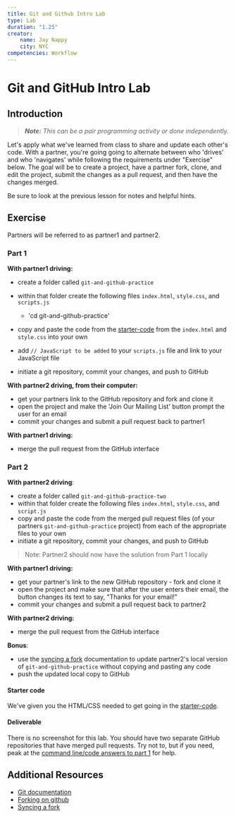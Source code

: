```yaml
---
title: Git and Github Intro Lab
type: Lab
duration: "1.25"
creator:
    name: Jay Nappy
    city: NYC
competencies: Workflow
---
```


# Git and GitHub Intro Lab

## Introduction

> ***Note:*** _This can be a pair programming activity or done independently._

Let's apply what we've learned from class to share and update each other's code.  With a partner, you're going going to alternate between who 'drives' and who 'navigates' while following the requirements under "Exercise" below. The goal will be to create a project, have a partner fork, clone, and edit the project, submit the changes as a pull request, and then have the changes merged.  

Be sure to look at the previous lesson for notes and helpful hints.

## Exercise

Partners will be referred to as partner1 and partner2.

### Part 1

**With partner1 driving:**

- create a folder called `git-and-github-practice`

- within that folder create the following files `index.html`, `style.css`, and `scripts.js`
  - 'cd git-and-github-practice'
- copy and paste the code from the [starter-code](starter-code) from the `index.html` and `style.css` into your own
- add `// JavaScript to be added` to your `scripts.js` file and link to your JavaScript file
- initiate a git repository, commit your changes, and push to GitHub


**With partner2 driving, from their computer:**

- get your partners link to the GitHub repository and fork and clone it
- open the project and make the 'Join Our Mailing List' button prompt the user for an email
- commit your changes and submit a pull request back to partner1


**With partner1 driving:**

- merge the pull request from the GitHub interface



### Part 2

**With partner2 driving**:


- create a folder called `git-and-github-practice-two`
-  within that folder create the following files `index.html`, `style.css`, and `script.js`
-  copy and paste the code from the merged pull request files (of your partners `git-and-github-practice` project) from each of the appropriate files to your own
- initiate a git repository, commit your changes, and push to GitHub
> Note: Partner2 should now have the solution from Part 1 locally

**With partner1 driving:**

- get your partner's link to the new GitHub repository - fork and clone it
- open the project and make sure that after the user enters their email, the button changes its text to say, "Thanks for your email!"
- commit your changes and submit a pull request back to partner2


**With partner2 driving:**

- merge the pull request from the GitHub interface

**Bonus**:

- use the [syncing a fork](https://help.github.com/articles/syncing-a-fork/) documentation to update partner2's local version of `git-and-github-practice` without copying and pasting any code
- push the updated local copy to GitHub


#### Starter code

We've given you the HTML/CSS needed to get going in the [starter-code](starter-code).

#### Deliverable

There is no screenshot for this lab.  You should have two separate GitHub repositories that have merged pull requests.  Try not to, but if you need, peak at the [command line/code answers to part 1](solution-code/command-line-answers.md) for help.

## Additional Resources

- [Git documentation](https://git-scm.com/documentation)
- [Forking on github](https://help.github.com/articles/fork-a-repo/)
- [Syncing a fork](https://help.github.com/articles/syncing-a-fork/)
